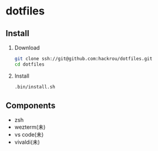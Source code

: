 # dotfiles

## Install
1. Download

   ```bash
   git clone ssh://git@github.com:hackrou/dotfiles.git
   cd dotfiles
   ```

1. Install

   ```bash
   .bin/install.sh
   ```

## Components

- zsh
- wezterm(未)
- vs code(未)
- vivaldi(未)
